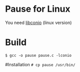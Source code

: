 # Pause for Linux

You need [libconio](https://github.com/Bacagine/conio4linux) (linux version)

# Build
`$ gcc -o pause pause.c -lconio`

#Installation
`# cp pause /usr/bin/`

